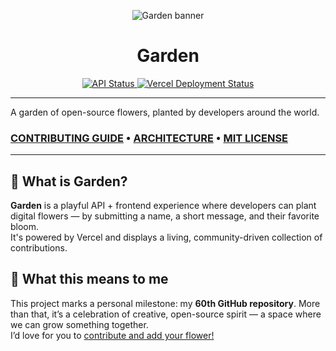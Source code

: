 <p align="center">
  <img src="https://github.com/user-attachments/assets/419bec01-612e-4f31-b5d3-de5b7b8251ae" alt="Garden banner" />
  <br />
  <h1 align="center">Garden</h1>
</p>

<p align="center">
  <a href="https://garden-api-nine.vercel.app/">
    <img src="https://img.shields.io/website?url=https%3A%2F%2Fgarden-api-nine.vercel.app&label=API&style=flat-square&logo=vercel" alt="API Status"/>
  </a>
  <a href="https://gardenofgithub.vercel.app/">
    <img src="https://vercelbadge.vercel.app/api/myferr/garden"  alt="Vercel Deployment Status"/>
  </a>
</p>

---

A garden of open-source flowers, planted by developers around the world.

### [CONTRIBUTING GUIDE](CONTRIBUTING.md) • [ARCHITECTURE](ARCHITECTURE.md) • [MIT LICENSE](LICENSE)

---

## 🌱 What is Garden?

**Garden** is a playful API + frontend experience where developers can plant digital flowers — by submitting a name, a short message, and their favorite bloom.  
It's powered by Vercel and displays a living, community-driven collection of contributions.

## 💚 What this means to me

This project marks a personal milestone: my **60th GitHub repository**. More than that, it’s a celebration of creative, open-source spirit — a space where we can grow something together.  
I’d love for you to [contribute and add your flower!](CONTRIBUTING.md)
